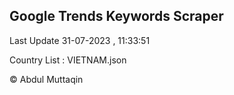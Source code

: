 

## Google Trends Keywords Scraper 
 
Last Update 31-07-2023 , 11:33:51

Country List :
VIETNAM.json



© Abdul Muttaqin 
